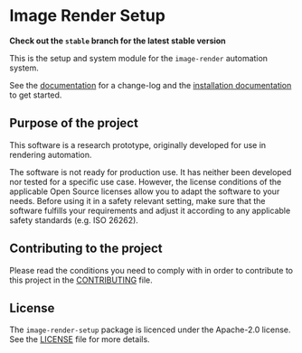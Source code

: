 # Image Render Setup

**Check out the `stable` branch for the latest stable version**

This is the setup and system module for the `image-render` automation system.

See the [documentation](https://boschresearch.github.io/image-render-setup/html/index.html) for a change-log and the [installation documentation](https://boschresearch.github.io/image-render-setup/html/setup.html) to get started.

## Purpose of the project

This software is a research prototype, originally developed for use in rendering automation.

The software is not ready for production use. It has neither been developed nor tested for a specific use case. However, the license conditions of the applicable Open Source licenses allow you to adapt the software to your needs. Before using it in a safety relevant setting, make sure that the software fulfills your requirements and adjust it according to any applicable safety standards (e.g. ISO 26262).

## Contributing to the project

Please read the conditions you need to comply with in order to contribute to this project in the [CONTRIBUTING](CONTRIBUTING.md) file. 

## License

The `image-render-setup` package is licenced under the Apache-2.0 license. See the [LICENSE](LICENSE.md) file for more details.

